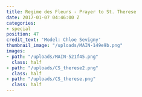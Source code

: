 ```yaml
---
title: Regime des Fleurs - Prayer to St. Therese
date: 2017-01-07 04:46:00 Z
categories:
- special
position: 47
credit_text: 'Model: Chloe Sevigny'
thumbnail_image: "/uploads/MAIN-149e9b.png"
images:
- path: "/uploads/MAIN-521f45.png"
  class: half
- path: "/uploads/CS_therese2.png"
  class: half
- path: "/uploads/CS_therese.png"
  class: half
---
```


